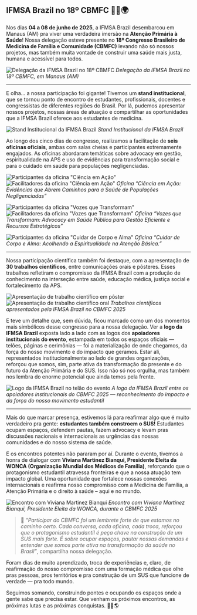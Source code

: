 ## IFMSA Brazil no 18º CBMFC 🧡💚🌍

Nos dias **04 a 08 de junho de 2025**, a IFMSA Brazil desembarcou em Manaus (AM) pra viver uma verdadeira imersão na **Atenção Primária à Saúde**! Nossa delegação esteve presente no **18º Congresso Brasileiro de Medicina de Família e Comunidade (CBMFC)** levando não só nossos projetos, mas também muita vontade de construir uma saúde mais justa, humana e acessível para todos.

![Delegação da IFMSA Brazil no 18º CBMFC](https://cdn.jsdelivr.net/gh/ifmsabrazil/dataifmsabrazil/noticias/new/images/3e1f01adde80ddaa044586dc9b288c44.jpg)
*Delegação da IFMSA Brazil no 18º CBMFC, em Manaus (AM)*

---

E olha… a nossa participação foi gigante! Tivemos um **stand institucional**, que se tornou ponto de encontro de estudantes, profissionais, docentes e congressistas de diferentes regiões do Brasil. Por lá, pudemos apresentar nossos projetos, nossas áreas de atuação e compartilhar as oportunidades que a IFMSA Brazil oferece aos estudantes de medicina.

![Stand Institucional da IFMSA Brazil](https://cdn.jsdelivr.net/gh/ifmsabrazil/dataifmsabrazil/noticias/new/images/9d6a1ee481d7b6062e58a01301c1e2ef.jpg)
*Stand Institucional da IFMSA Brazil*

Ao longo dos cinco dias de congresso, realizamos a facilitação de **seis oficinas oficiais**, ambas com salas cheias e participantes extremamente engajados. As oficinas abordaram temáticas sobre advocacy em gestão, espiritualidade na APS e uso de evidências para transformação social e para o cuidado em saúde para populações negligenciadas.

![Participantes da oficina "Ciência em Ação"](https://cdn.jsdelivr.net/gh/ifmsabrazil/dataifmsabrazil/noticias/new/images/ec19a5dd5486627b79f3a7448b19b04b.jpg)
![Facilitadores da oficina "Ciência em Ação"](https://cdn.jsdelivr.net/gh/ifmsabrazil/dataifmsabrazil/noticias/new/images/86b7d09d1f96c2dfa123e134e6c077db.jpg)
*Oficina “Ciência em Ação: Evidências que Abrem Caminhos para a Saúde de Populações Negligenciadas”*

![Participantes da oficina "Vozes que Transformam"](https://cdn.jsdelivr.net/gh/ifmsabrazil/dataifmsabrazil/noticias/new/images/0655cfbdf7ff34da7d29b6b587bf23c8.jpg)
![Facilitadores da oficina "Vozes que Transformam"](https://cdn.jsdelivr.net/gh/ifmsabrazil/dataifmsabrazil/noticias/new/images/466a28663d954079d532708d547ce393.jpg)
*Oficina “Vozes que Transformam: Advocacy em Saúde Pública para Gestão Eficiente e Recursos Estratégicos”*

![Participantes da oficina "Cuidar de Corpo e Alma"](https://cdn.jsdelivr.net/gh/ifmsabrazil/dataifmsabrazil/noticias/new/images/74720932264e631ae0fd62af5ca6c794.jpg)
*Oficina “Cuidar de Corpo e Alma: Acolhendo a Espiritualidade na Atenção Básica.”*

---

Nossa participação científica também foi destaque, com a apresentação de **30 trabalhos científicos**, entre comunicações orais e pôsteres. Esses trabalhos refletiram o compromisso da IFMSA Brazil com a produção de conhecimento na interseção entre saúde, educação médica, justiça social e fortalecimento da APS.

![Apresentação de trabalho científico em pôster](https://cdn.jsdelivr.net/gh/ifmsabrazil/dataifmsabrazil/noticias/new/images/3565381db1cd0662057c292e2354cb4e.jpg)
![Apresentação de trabalho científico oral](https://cdn.jsdelivr.net/gh/ifmsabrazil/dataifmsabrazil/noticias/new/images/0b2dbf242f90b330ede65d1b1cbe1176.jpg)
*Trabalhos científicos apresentados pela IFMSA Brazil no CBMFC 2025*

E teve um detalhe que, sem dúvida, ficou marcado como um dos momentos mais simbólicos desse congresso para a nossa delegação. Ver a **logo da IFMSA Brazil** exposta lado a lado com as logos dos **apoiadores institucionais do evento**, estampada em todos os espaços oficiais — telões, páginas e cerimônias — foi a materialização de onde chegamos, da força do nosso movimento e do impacto que geramos. Estar ali, representados institucionalmente ao lado de grandes organizações, reforçou que somos, sim, parte ativa da transformação do presente e do futuro da Atenção Primária e do SUS. Isso não só nos orgulha, mas também nos lembra do enorme potencial que ainda temos pela frente.

![Logo da IFMSA Brazil no telão do evento](https://cdn.jsdelivr.net/gh/ifmsabrazil/dataifmsabrazil/noticias/new/images/946fd754bd7f2c3b66cc29dfbc6bfa16.jpg)
*A logo da IFMSA Brazil entre os apoiadores institucionais do CBMFC 2025 — reconhecimento do impacto e da força do nosso movimento estudantil*

---

Mais do que marcar presença, estivemos lá para reafirmar algo que é muito verdadeiro pra gente: **estudantes também constroem o SUS!** Estudantes ocupam espaços, defendem pautas, fazem advocacy e levam pras discussões nacionais e internacionais as urgências das nossas comunidades e do nosso sistema de saúde.

E os encontros potentes não pararam por aí. Durante o evento, tivemos a honra de dialogar com **Viviana Martinez Bianqui, Presidente Eleita da WONCA (Organização Mundial dos Médicos de Família)**, reforçando que o protagonismo estudantil atravessa fronteiras e que a nossa atuação tem impacto global. Uma oportunidade que fortalece nossas conexões internacionais e reafirma nosso compromisso com a Medicina de Família, a Atenção Primária e o direito à saúde – aqui e no mundo.

![Encontro com Viviana Martinez Bianqui](https://cdn.jsdelivr.net/gh/ifmsabrazil/dataifmsabrazil/noticias/new/images/c0c483ced70d313e8d876547c80ecd59.jpg)
*Encontro com Viviana Martinez Bianqui, Presidente Eleita da WONCA, durante o CBMFC 2025*

> 💬 *“Participar do CBMFC foi um lembrete forte de que estamos no caminho certo. Cada conversa, cada oficina, cada troca, reforçou que o protagonismo estudantil é peça chave na construção de um SUS mais forte. É sobre ocupar espaços, pautar nossas demandas e entender que somos parte ativa na transformação da saúde no Brasil”*, compartilha nossa delegação.

Foram dias de muito aprendizado, troca de experiências e, claro, de reafirmação do nosso compromisso com uma formação médica que olhe pras pessoas, pros territórios e pra construção de um SUS que funcione de verdade — pra todo mundo.

Seguimos somando, construindo pontes e ocupando os espaços onde a gente sabe que precisa estar. Que venham os próximos encontros, as próximas lutas e as próximas conquistas. 🧡💚🌎